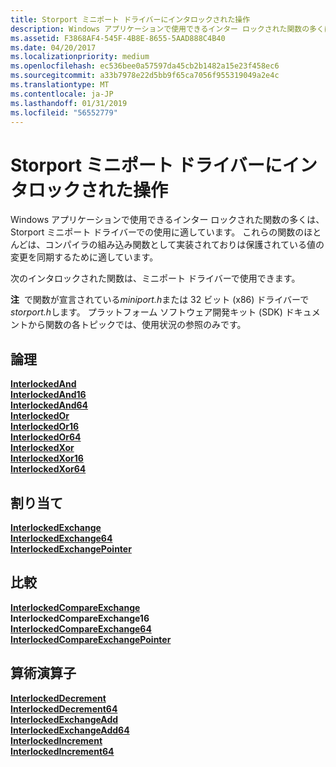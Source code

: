 ```yaml
---
title: Storport ミニポート ドライバーにインタロックされた操作
description: Windows アプリケーションで使用できるインター ロックされた関数の多くは、Storport ミニポート ドライバーでの使用に適しています。
ms.assetid: F3868AF4-545F-4B8E-8655-5AAD888C4B40
ms.date: 04/20/2017
ms.localizationpriority: medium
ms.openlocfilehash: ec536bee0a57597da45cb2b1482a15e23f458ec6
ms.sourcegitcommit: a33b7978e22d5bb9f65ca7056f955319049a2e4c
ms.translationtype: MT
ms.contentlocale: ja-JP
ms.lasthandoff: 01/31/2019
ms.locfileid: "56552779"
---
```

# <a name="interlocked-operations-in-storport-miniport-drivers"></a>Storport ミニポート ドライバーにインタロックされた操作


Windows アプリケーションで使用できるインター ロックされた関数の多くは、Storport ミニポート ドライバーでの使用に適しています。 これらの関数のほとんどは、コンパイラの組み込み関数として実装されておりは保護されている値の変更を同期するために適しています。

次のインタロックされた関数は、ミニポート ドライバーで使用できます。

**注**  で関数が宣言されている*miniport.h*または 32 ビット (x86) ドライバーで*storport.h*します。 プラットフォーム ソフトウェア開発キット (SDK) ドキュメントから関数の各トピックでは、使用状況の参照のみです。

 

## <a name="span-idinterlockedlogicalspanspan-idinterlockedlogicalspanlogical"></a><span id="interlocked_logical"></span><span id="INTERLOCKED_LOGICAL"></span>論理


[**InterlockedAnd**](https://msdn.microsoft.com/library/windows/desktop/ms683516)  
[**InterlockedAnd16**](https://msdn.microsoft.com/library/windows/desktop/ms683518)  
[**InterlockedAnd64**](https://msdn.microsoft.com/library/windows/desktop/ms683527)  
[**InterlockedOr**](https://msdn.microsoft.com/library/windows/desktop/ms683626)  
[**InterlockedOr16**](https://msdn.microsoft.com/library/windows/desktop/ms683627)  
[**InterlockedOr64**](https://msdn.microsoft.com/library/windows/desktop/ms683633)  
[**InterlockedXor**](https://msdn.microsoft.com/library/windows/desktop/ms684021)  
[**InterlockedXor16**](https://msdn.microsoft.com/library/windows/desktop/ms684024)  
[**InterlockedXor64**](https://msdn.microsoft.com/library/windows/desktop/ms684104)  
## <a name="span-idinterlockedassignmentspanspan-idinterlockedassignmentspanassignment"></a><span id="interlocked_assignment"></span><span id="INTERLOCKED_ASSIGNMENT"></span>割り当て


[**InterlockedExchange**](https://msdn.microsoft.com/library/windows/desktop/ms683590)  
[**InterlockedExchange64**](https://msdn.microsoft.com/library/windows/desktop/ms683593)  
[**InterlockedExchangePointer**](https://msdn.microsoft.com/library/windows/desktop/ms683609)  
## <a name="span-idinterlockedcomparisonspanspan-idinterlockedcomparisonspancomparison"></a><span id="interlocked_comparison"></span><span id="INTERLOCKED_COMPARISON"></span>比較


[**InterlockedCompareExchange**](https://msdn.microsoft.com/library/windows/desktop/ms683560)  
**InterlockedCompareExchange16**  
[**InterlockedCompareExchange64**](https://msdn.microsoft.com/library/windows/desktop/ms683562)  
[**InterlockedCompareExchangePointer**](https://msdn.microsoft.com/library/windows/desktop/ms683568)  
## <a name="span-idinterlockedarithmeticspanspan-idinterlockedarithmeticspanarithmetic"></a><span id="interlocked_arithmetic"></span><span id="INTERLOCKED_ARITHMETIC"></span>算術演算子


[**InterlockedDecrement**](https://msdn.microsoft.com/library/windows/desktop/ms683580)  
[**InterlockedDecrement64**](https://msdn.microsoft.com/library/windows/desktop/ms683581)  
[**InterlockedExchangeAdd**](https://msdn.microsoft.com/library/windows/desktop/ms683597)  
[**InterlockedExchangeAdd64**](https://msdn.microsoft.com/library/windows/desktop/ms683599)  
[**InterlockedIncrement**](https://msdn.microsoft.com/library/windows/desktop/ms683614)  
[**InterlockedIncrement64**](https://msdn.microsoft.com/library/windows/desktop/ms683615)  
 

 




